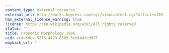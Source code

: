 ```yaml
---
content_type: external-resource
external_url: http://works.bepress.com/cgi/viewcontent.cgi?article=1053&context=john_j_mccarthy
has_external_license_warning: true
license: https://en.wikipedia.org/wiki/All_rights_reserved
status: ''
title: Prosodic Morphology 1986
uid: ecdefdca-5276-4423-8585-5ce644fcd977
wayback_url: ''
---
```


